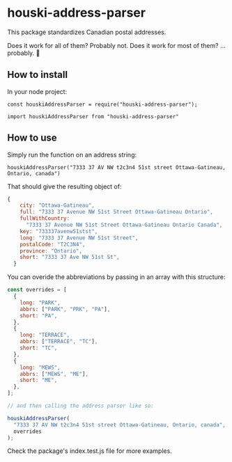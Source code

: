 # houski-address-parser

This package standardizes Canadian postal addresses.

Does it work for all of them? Probably not. Does it work for most of them? ... probably. 🤷

## How to install

In your node project:

`const houskiAddressParser = require("houski-address-parser");`

`import houskiAddressParser from "houski-address-parser"`

## How to use

Simply run the function on an address string:

`houskiAddressParser("7333 37 AV NW t2c3n4 51st street Ottawa-Gatineau, Ontario, canada")`

That should give the resulting object of:

```js
{
    city: "Ottawa-Gatineau",
    full: "7333 37 Avenue NW 51st Street Ottawa-Gatineau Ontario",
    fullWithCountry:
      "7333 37 Avenue NW 51st Street Ottawa-Gatineau Ontario Canada",
    key: "733337avenw51stst",
    long: "7333 37 Avenue NW 51st Street",
    postalCode: "T2C3N4",
    province: "Ontario",
    short: "7333 37 Ave NW 51st St",
  }
```

You can overide the abbreviations by passing in an array with this structure:

```js
const overrides = [
  {
    long: "PARK",
    abbrs: ["PARK", "PRK", "PA"],
    short: "PA",
  },
  {
    long: "TERRACE",
    abbrs: ["TERRACE", "TC"],
    short: "TC",
  },
  {
    long: "MEWS",
    abbrs: ["MEWS", "ME"],
    short: "ME",
  },
];

// and then calling the address parser like so:

houskiAddressParser(
  "7333 37 AV NW t2c3n4 51st street Ottawa-Gatineau, Ontario, canada",
  overrides
);
```

Check the package's index.test.js file for more examples.

